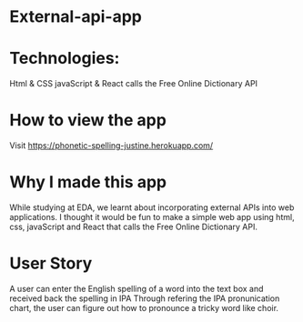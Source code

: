 # External-api-app

# Technologies:
Html & CSS
javaScript & React
calls the Free Online Dictionary API

# How to view the app 
Visit https://phonetic-spelling-justine.herokuapp.com/

# Why I made this app
While studying at EDA, we learnt about incorporating external APIs into web applications. 
I thought it would be fun to make a simple web app using html, css, javaScript and React that calls the Free Online Dictionary API. 

# User Story 
A user can enter the English spelling of a word into the text box and received back the spelling in IPA
Through refering the IPA pronunication chart, the user can figure out how to pronounce a tricky word like choir. 

